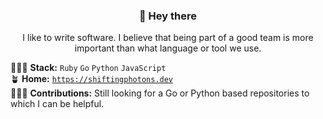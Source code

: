 <h3 align="center">👋 Hey there</h3>
<p align="center">
I like to write software. I believe that being part of a good team is more important than what language or tool we use.
</p>

👨🏻‍💻 **Stack:** `Ruby` `Go` `Python` `JavaScript`  
🪴 **Home:** [`https://shiftingphotons.dev`](https://shiftingphotons.dev)  
🏄🏽‍♂️ **Contributions:** Still looking for a Go or Python based repositories to which I can be helpful.
